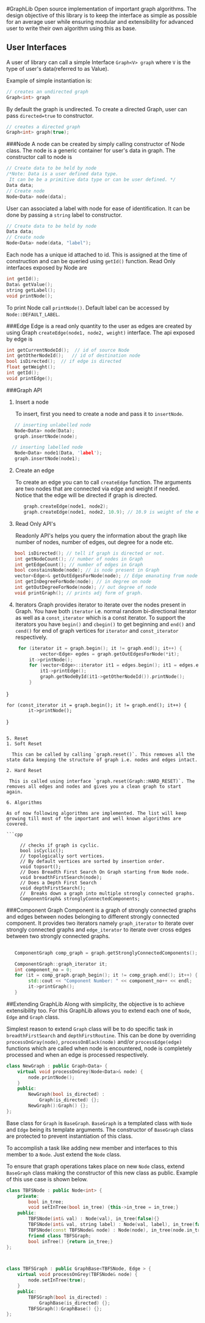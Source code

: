 #GraphLib
Open source implementation of important graph algorithms. The design objective of this library is to keep the interface as simple as possible for an average user while ensuring modular and extensibility for advanced user to write their own algorithm using this as base.

## User Interfaces
A user of library can call a simple Interface `Graph<V> graph` where `V` is the type of user's data(referred to as Value). 

Example of simple instantiation is:

```cpp
// creates an undirected graph
Graph<int> graph
```
By default the graph is undirected. To create a directed Graph, user can pass `directed=true` to constructor.

```cpp
// creates a directed graph
Graph<int> graph(true);
```
###Node
A node can be created by simply calling constructor of Node class. The node is a generic container for user's data in graph. The constructor call to node is

```cpp
// Create data to be held by node
/*Note: Data is a user defined data type.
 It can be be a primitive data type or can be user defined. */
Data data;
// Create node
Node<Data> node(data);
```

User can associated a label with node for ease of identification. It can be done by passing a `string` label to constructor.

```cpp
// Create data to be held by node
Data data;
// Create node
Node<Data> node(data, "label");
```

Each node has a unique id attached to id. This is assigned at the time of construction and can be queried using `getId()` function. Read Only interfaces exposed by Node are

```cpp
int getId();
Data& getValue();
string getLabel();
void printNode();
```
To print Node call `printNode()`. 
Default label can be accessed by `Node::DEFAULT_LABEL`.

###Edge
Edge is a read only quantity to the user as edges are created by using Graph `createEdge(node1, node2, weight)` interface.
The api exposed by edge is 

```cpp
int getCurrentNodeId();  // id of source Node
int getOtherNodeId();   // id of destination node
bool isDirected();	// if edge is directed
float getWeight(); 	
int getId();
void printEdge();
```

###Graph API
1. Insert a node

   To insert, first you need to create a node and pass it to `insertNode`.
  
  ```cpp
     // inserting unlabelled node
     Node<Data> node(Data); 
     graph.insertNode(node);
 
    // inserting labelled node
     Node<Data> node1(Data, 'label');
     graph.insertNode(node1);
  ```

2. Create an edge
   
   To create an edge you can to call `createEdge` function. The arguments are two nodes that are connected via edge and weight if needed.    
   Notice that the edge will be directed if graph is directed.

   ```cpp
      graph.createEdge(node1, node2);
      graph.createEdge(node1, node2, 10.9); // 10.9 is weight of the edge.	
   ```
3. Read Only API's

    Readonly API's helps you query the information about the graph like number of nodes, number of edges, out degree for a node etc.

  ```cpp
     bool isDirected(); // tell if graph is directed or not.
     int getNodeCount(); // number of nodes in Graph
     int getEdgeCount(); // number of edges in Graph
     bool constainsNode(node); // is node present in Graph
     vector<Edge>& getOutEdgesForNode(node); // Edge emanating from node
     int getInDegreeForNode(node); // in degree on node
     int getOutDegreeForNode(node); // out degree of node
     void printGraph(); // prints adj form of graph.
  ```

4. Iterators
   Graph provides iterator to iterate over the nodes present in Graph. You have both `iterator` i.e. normal random bi-directional iterator as well as a `const_iterator` which is a const iterator. 
   To support the iterators you have `begin()` and `cbegin()` to get beginning and `end()` and `cend()` for end of graph vertices for `iterator` and `const_iterator` respectively. 

   ```cpp
	for (iterator it = graph.begin(); it != graph.end(); it++) {
      		vector<Edge> egdes = graph.getOutEdgesForNode(*it);
		it->printNode();
		for (vector<Edge>::iterator it1 = edges.begin(); it1 = edges.end(); it1++) {
			it1->printEdge();
			graph.getNodeById(it1->getOtherNodeId()).printNode();
        }
 }

	for (const_iterator it = graph.begin(); it != graph.end(); it++) {
      		it->printNode();
 }
   ```

5. Reset
 1. Soft Reset

     This can be called by calling `graph.reset()`. This removes all the state data keeping the structure of graph i.e. nodes and edges intact.

 2. Hard Reset

    This is called using interface `graph.reset(Graph::HARD_RESET)`. The removes all edges and nodes and gives you a clean graph to start again.

6. Algorithms

   As of now following algorithms are implemented. The list will keep growing till most of the important and well known algorithms are covered.

  ```cpp
        
        // checks if graph is cyclic.   
        bool isCyclic();  
        // topologically sort vertices.  
        // By default vertices are sorted by insertion order.  
        void topsort();  
        // Does Breadth First Search On Graph starting from Node node.  
        void breadthFirstSearch(node);   
        // Does a Depth First Search  
        void depthFirstSearch();  
        //  Breaks down a graph into multiple strongly connected graphs.
        ComponentGraph& stronglyConnectedComponents;
  ```

###Component Graph
Component is a graph of strongly connected graphs and edges between nodes belonging to different strongly connected component. It provides two iterators namely `graph_iterator` to iterate over strongly connected graphs and `edge_iterator` to iterate over cross edges between two strongly connected graphs.

```cpp
   
   ComponentGraph comp_graph = graph.getStronglyConnectedComponents();

   ComponentGraph::graph_iterator it;
   int component_no = 0;
   for (it = comp_graph.graph_begin(); it != comp_graph.end(); it++) {
        std::cout << "Component Number: " << component_no++ << endl;
        it->printGraph();
   }
```

##Extending GraphLib
Along with simplicity, the objective is to achieve extensibility too. For this GraphLib allows you to extend each one of `Node`, `Edge` and `Graph` class.

Simplest reason to extend `Graph` class will be to do specific task in `breadthFirstSearch` and `depthFirstRoutine`. This can be done by overriding `processOnGray(node)`, `processOnBlack(node)` and/or `processEdge(edge)` functions which are called when node is encountered, node is completely processed and when an edge is processed respectively.
```cpp
class NewGraph : public Graph<Data> {
    virtual void processOnGrey(Node<Data>& node) {
        node.printNode();
    }
    public:
        NewGraph(bool is_directed) :
            Graph(is_directed) {};
        NewGraph():Graph() {};
};
```

Base class for `Graph` is `BaseGraph`. `BaseGraph` is a templated class with `Node` and `Edge` being its template arguments. The constructor of `BaseGraph` class are protected to prevent instantiation of this class. 

To accomplish a task like adding new member and interfaces to this member to a `Node`. Just extend the `Node` class. 

To ensure that graph operations takes place on new `Node` class,  extend `BaseGraph` class making the constructor of this new class as public. Example of this use case is shown below.
```cpp
class TBFSNode : public Node<int> {
    private:
        bool in_tree;
        void setInTree(bool in_tree) {this->in_tree = in_tree;}
    public:
        TBFSNode(int& val) : Node(val), in_tree(false){}
        TBFSNode(int& val, string label) : Node(val, label), in_tree(false){}
        TBFSNode(const TBFSNode& node) : Node(node), in_tree(node.in_tree){}
        friend class TBFSGraph;
        bool inTree() {return in_tree;}
};



class TBFSGraph : public GraphBase<TBFSNode, Edge > {
    virtual void processOnGrey(TBFSNode& node) {
        node.setInTree(true);
    }
    public:
        TBFSGraph(bool is_directed) :
            GraphBase(is_directed) {};
        TBFSGraph():GraphBase() {};
};
```
